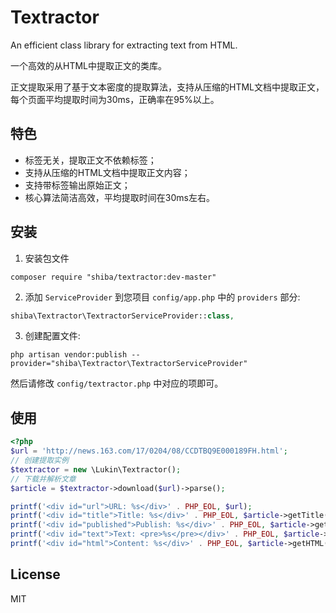 # Textractor

An efficient class library for extracting text from HTML.

一个高效的从HTML中提取正文的类库。

正文提取采用了基于文本密度的提取算法，支持从压缩的HTML文档中提取正文，每个页面平均提取时间为30ms，正确率在95%以上。

## 特色

- 标签无关，提取正文不依赖标签；
- 支持从压缩的HTML文档中提取正文内容；
- 支持带标签输出原始正文；
- 核心算法简洁高效，平均提取时间在30ms左右。

## 安装

1. 安装包文件
  ```shell
  composer require "shiba/textractor:dev-master"
  ```

2. 添加 `ServiceProvider` 到您项目 `config/app.php` 中的 `providers` 部分:

  ```php
  shiba\Textractor\TextractorServiceProvider::class,
  ```

3. 创建配置文件:

  ```shell
  php artisan vendor:publish --provider="shiba\Textractor\TextractorServiceProvider"
  ```

  然后请修改 `config/textractor.php` 中对应的项即可。
  
## 使用

```php
<?php
$url = 'http://news.163.com/17/0204/08/CCDTBQ9E000189FH.html';
// 创建提取实例
$textractor = new \Lukin\Textractor();
// 下载并解析文章
$article = $textractor->download($url)->parse();

printf('<div id="url">URL: %s</div>' . PHP_EOL, $url);
printf('<div id="title">Title: %s</div>' . PHP_EOL, $article->getTitle());
printf('<div id="published">Publish: %s</div>' . PHP_EOL, $article->getPublishDate());
printf('<div id="text">Text: <pre>%s</pre></div>' . PHP_EOL, $article->getText());
printf('<div id="html">Content: %s</div>' . PHP_EOL, $article->getHTML());

```

## License

MIT

